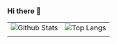 ### Hi there 👋

|||
|---|---|
|![Github Stats](https://github-readme-stats.vercel.app/api?username=mrschwartx&show_icons=true&hide_border=true&theme=dark&count_private=true)|![Top Langs](https://github-readme-stats.vercel.app/api/top-langs/?username=mrschwartx&layout=compact&langs_count=8&hide_border=true&theme=dark&count_private=true&hide=html,css,scss,makefile,vue,processing)|
|||
